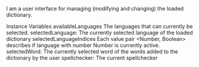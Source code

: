 I am a user interface for managing (modifying and changing) the loaded dictionary.

Instance Variables
	availableLanguages 	<OrderedCollection> The languages that can currently be selected.
	selectedLanguage:		<String>        The currently selected language of the loaded dictionary
	selectedLanguageIndices <Dictionary> Each value pair <Number, Boolean> describes if language with number Number is currently active.
	selectedWord:		<String> 		    The currently selected word of the words added to the dictionary by the user
	spellchecker: 		<SPCSpellChecker>     The current spellchecker
	
